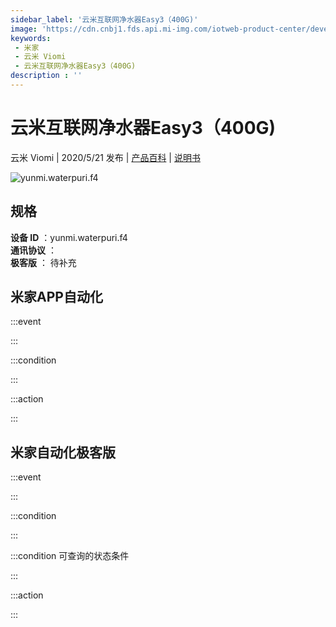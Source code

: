 ```yaml
---
sidebar_label: '云米互联网净水器Easy3（400G)'
image: 'https://cdn.cnbj1.fds.api.mi-img.com/iotweb-product-center/developer_1587552394628kZfoQZgn.png?GalaxyAccessKeyId=AKVGLQWBOVIRQ3XLEW&Expires=9223372036854775807&Signature=rdqzwRhlL6VHSJyyFexsqQyLQ+0='
keywords: 
 - 米家
 - 云米 Viomi
 - 云米互联网净水器Easy3（400G)
description : ''
---
```

# 云米互联网净水器Easy3（400G)

云米 Viomi | 2020/5/21 发布 | [产品百科](https://home.mi.com/webapp/content/baike/product/index.html?model=yunmi.waterpuri.f4/) | [说明书](https://home.mi.com/views/introduction.html?model=yunmi.waterpuri.f4&region=cn)

![yunmi.waterpuri.f4](https://cdn.cnbj1.fds.api.mi-img.com/iotweb-product-center/developer_1587552394628kZfoQZgn.png?GalaxyAccessKeyId=AKVGLQWBOVIRQ3XLEW&Expires=9223372036854775807&Signature=rdqzwRhlL6VHSJyyFexsqQyLQ+0=)

## 规格  
> 
**设备 ID** ：yunmi.waterpuri.f4  
**通讯协议** ：  
**极客版**  ： 待补充 


## 米家APP自动化  

:::event  

:::

:::condition  

:::

:::action   

:::

## 米家自动化极客版  

:::event  

:::

:::condition  

:::

:::condition 可查询的状态条件  

:::

:::action  

:::

        
